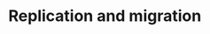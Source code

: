 # Replication and migration
<!-- This file is referenced at least one time as "replication-and-migration.md" -->